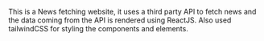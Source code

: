 This is a News fetching website, it uses a third party API to fetch news and the data coming from the API is rendered using ReactJS. Also used tailwindCSS for styling the components and elements.
